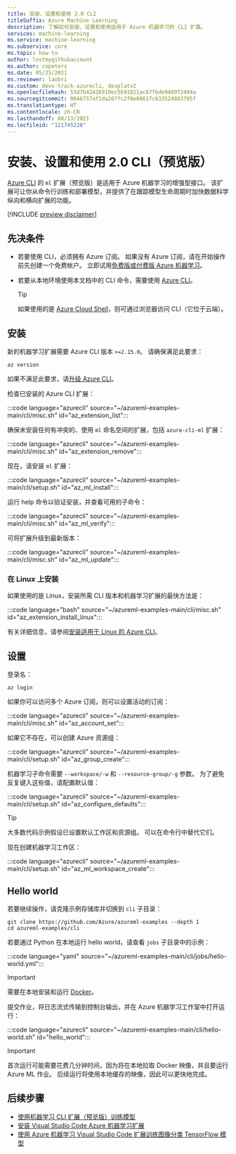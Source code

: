 ```yaml
---
title: 安装、设置和使用 2.0 CLI
titleSuffix: Azure Machine Learning
description: 了解如何安装、设置和使用适用于 Azure 机器学习的 CLI 扩展。
services: machine-learning
ms.service: machine-learning
ms.subservice: core
ms.topic: how-to
author: lostmygithubaccount
ms.author: copeters
ms.date: 05/25/2021
ms.reviewer: laobri
ms.custom: devx-track-azurecli, devplatv2
ms.openlocfilehash: 53d7b42426919ec5b91821ac67fbde940972494a
ms.sourcegitcommit: 0046757af1da267fc2f0e88617c633524883795f
ms.translationtype: HT
ms.contentlocale: zh-CN
ms.lasthandoff: 08/13/2021
ms.locfileid: "121745228"
---
```

# <a name="install-set-up-and-use-the-20-cli-preview"></a>安装、设置和使用 2.0 CLI（预览版）

[Azure CLI](/cli/azure/) 的 `ml` 扩展（预览版）是适用于 Azure 机器学习的增强型接口。 该扩展可让你从命令行训练和部署模型，并提供了在跟踪模型生命周期时加快数据科学纵向和横向扩展的功能。

[!INCLUDE [preview disclaimer](../../includes/machine-learning-preview-generic-disclaimer.md)]

## <a name="prerequisites"></a>先决条件

- 若要使用 CLI，必须拥有 Azure 订阅。 如果没有 Azure 订阅，请在开始操作前先创建一个免费帐户。 立即试用[免费版或付费版 Azure 机器学习](https://azure.microsoft.com/free/)。
- 若要从本地环境使用本文档中的 CLI 命令，需要使用 [Azure CLI](/cli/azure/install-azure-cli)。

    > [!TIP]
    > 如果使用的是 [Azure Cloud Shell](https://azure.microsoft.com/features/cloud-shell/)，则可通过浏览器访问 CLI（它位于云端）。

## <a name="installation"></a>安装

新的机器学习扩展需要 Azure CLI 版本 `>=2.15.0`。 请确保满足此要求：

```azurecli
az version
```

如果不满足此要求，请[升级 Azure CLI](/cli/azure/update-azure-cli)。

检查已安装的 Azure CLI 扩展：

:::code language="azurecli" source="~/azureml-examples-main/cli/misc.sh" id="az_extension_list":::

确保未安装任何有冲突的、使用 `ml` 命名空间的扩展，包括 `azure-cli-ml` 扩展：

:::code language="azurecli" source="~/azureml-examples-main/cli/misc.sh" id="az_extension_remove":::

现在，请安装 `ml` 扩展：

:::code language="azurecli" source="~/azureml-examples-main/cli/setup.sh" id="az_ml_install":::

运行 help 命令以验证安装，并查看可用的子命令：

:::code language="azurecli" source="~/azureml-examples-main/cli/misc.sh" id="az_ml_verify":::

可将扩展升级到最新版本：

:::code language="azurecli" source="~/azureml-examples-main/cli/misc.sh" id="az_ml_update":::

### <a name="installation-on-linux"></a>在 Linux 上安装

如果使用的是 Linux，安装所需 CLI 版本和机器学习扩展的最快方法是：

:::code language="bash" source="~/azureml-examples-main/cli/misc.sh" id="az_extension_install_linux":::

有关详细信息，请参阅[安装适用于 Linux 的 Azure CLI](/cli/azure/install-azure-cli-linux)。

## <a name="set-up"></a>设置

登录名：

```azurecli
az login
```

如果你可以访问多个 Azure 订阅，则可以设置活动的订阅：

:::code language="azurecli" source="~/azureml-examples-main/cli/misc.sh" id="az_account_set":::

如果它不存在，可以创建 Azure 资源组：

:::code language="azurecli" source="~/azureml-examples-main/cli/setup.sh" id="az_group_create":::

机器学习子命令需要 `--workspace/-w` 和 `--resource-group/-g` 参数。 为了避免反复键入这些值，请配置默认值：

:::code language="azurecli" source="~/azureml-examples-main/cli/setup.sh" id="az_configure_defaults":::

> [!TIP]
> 大多数代码示例假设已设置默认工作区和资源组。 可以在命令行中替代它们。

现在创建机器学习工作区：

:::code language="azurecli" source="~/azureml-examples-main/cli/setup.sh" id="az_ml_workspace_create":::

## <a name="hello-world"></a>Hello world

若要继续操作，请克隆示例存储库并切换到 `cli` 子目录：

```azurecli-interactive
git clone https://github.com/Azure/azureml-examples --depth 1
cd azureml-examples/cli
```

若要通过 Python 在本地运行 hello world，请查看 `jobs` 子目录中的示例：

:::code language="yaml" source="~/azureml-examples-main/cli/jobs/hello-world.yml":::

> [!IMPORTANT]
> 需要在本地安装和运行 [Docker](https://docker.io)。

提交作业，将日志流式传输到控制台输出，并在 Azure 机器学习工作室中打开运行：

:::code language="azurecli" source="~/azureml-examples-main/cli/hello-world.sh" id="hello_world":::

> [!IMPORTANT]
> 首次运行可能需要花费几分钟时间，因为将在本地拉取 Docker 映像，并且要运行 Azure ML 作业。 后续运行将使用本地缓存的映像，因此可以更快地完成。

## <a name="next-steps"></a>后续步骤

- [使用机器学习 CLI 扩展（预览版）训练模型](how-to-train-cli.md)
- [安装 Visual Studio Code Azure 机器学习扩展](how-to-setup-vs-code.md)
- [使用 Azure 机器学习 Visual Studio Code 扩展训练图像分类 TensorFlow 模型](tutorial-train-deploy-image-classification-model-vscode.md)

